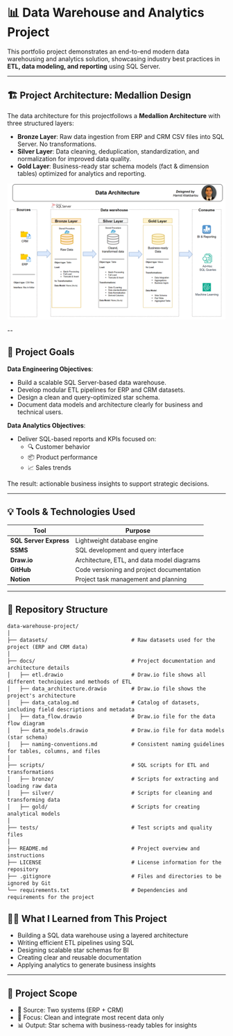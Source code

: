 # 📊 Data Warehouse and Analytics Project

This portfolio project demonstrates an end-to-end modern data warehousing and analytics solution, showcasing industry best practices in **ETL, data modeling, and reporting** using SQL Server.

---

## 🏗️ Project Architecture: Medallion Design

The data architecture for this projectfollows a **Medallion Architecture** with three structured layers:

- **Bronze Layer**: Raw data ingestion from ERP and CRM CSV files into SQL Server. No transformations.
- **Silver Layer**: Data cleaning, deduplication, standardization, and normalization for improved data quality.
- **Gold Layer**: Business-ready star schema models (fact & dimension tables) optimized for analytics and reporting.
  
![Data Architecture](docs/FinalDiagram.PNG)

--

## 📌 Project Goals

**Data Engineering Objectives**:
- Build a scalable SQL Server-based data warehouse.
- Develop modular ETL pipelines for ERP and CRM datasets.
- Design a clean and query-optimized star schema.
- Document data models and architecture clearly for business and technical users.

**Data Analytics Objectives**:
- Deliver SQL-based reports and KPIs focused on:
  - 🔍 Customer behavior
  - 📦 Product performance
  - 📈 Sales trends

The result: actionable business insights to support strategic decisions.

---

## 💡 Tools & Technologies Used

| Tool                  | Purpose                                     |
|-----------------------|---------------------------------------------|
| **SQL Server Express**| Lightweight database engine                 |
| **SSMS**              | SQL development and query interface         |
| **Draw.io**           | Architecture, ETL, and data model diagrams |
| **GitHub**            | Code versioning and project documentation   |
| **Notion**            | Project task management and planning        |

---


## 📂 Repository Structure

```
data-warehouse-project/
│
├── datasets/                           # Raw datasets used for the project (ERP and CRM data)
│
├── docs/                               # Project documentation and architecture details
│   ├── etl.drawio                      # Draw.io file shows all different techniquies and methods of ETL
│   ├── data_architecture.drawio        # Draw.io file shows the project's architecture
│   ├── data_catalog.md                 # Catalog of datasets, including field descriptions and metadata
│   ├── data_flow.drawio                # Draw.io file for the data flow diagram
│   ├── data_models.drawio              # Draw.io file for data models (star schema)
│   ├── naming-conventions.md           # Consistent naming guidelines for tables, columns, and files
│
├── scripts/                            # SQL scripts for ETL and transformations
│   ├── bronze/                         # Scripts for extracting and loading raw data
│   ├── silver/                         # Scripts for cleaning and transforming data
│   ├── gold/                           # Scripts for creating analytical models
│
├── tests/                              # Test scripts and quality files
│
├── README.md                           # Project overview and instructions
├── LICENSE                             # License information for the repository
├── .gitignore                          # Files and directories to be ignored by Git
└── requirements.txt                    # Dependencies and requirements for the project
```



## 👨‍💻 What I Learned from This Project

- Building a SQL data warehouse using a layered architecture
- Writing efficient ETL pipelines using SQL
- Designing scalable star schemas for BI
- Creating clear and reusable documentation
- Applying analytics to generate business insights

---

## 📎 Project Scope

- 📁 Source: Two systems (ERP + CRM)
- 🧹 Focus: Clean and integrate most recent data only
- 📊 Output: Star schema with business-ready tables for insights


